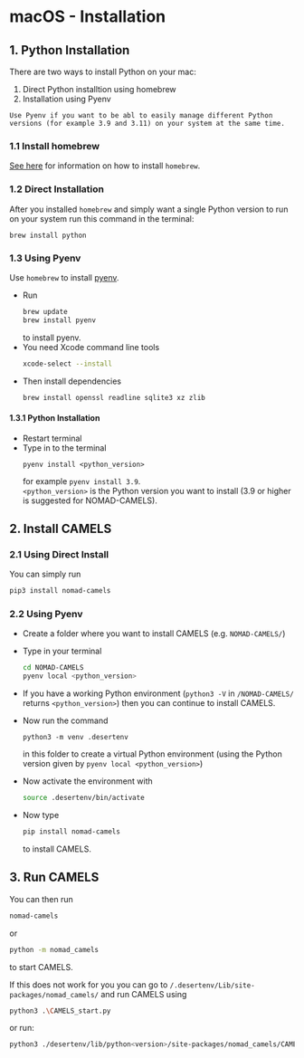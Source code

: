 # macOS - Installation

## 1. Python Installation

There are two ways to install Python on your mac:

1. Direct Python installtion using homebrew
2. Installation using Pyenv

```{note}
Use Pyenv if you want to be abl to easily manage different Python versions (for example 3.9 and 3.11) on your system at the same time.
```

### 1.1 Install homebrew

[See here](https://brew.sh/) for information on how to install `homebrew`.

### 1.2 Direct Installation

After you installed `homebrew` and simply want a single Python version to run on your system run this command in the terminal:

```
brew install python
```

### 1.3 Using Pyenv

Use `homebrew` to install [pyenv](https://github.com/pyenv/pyenv). 

- Run
  ```bash
  brew update
  brew install pyenv
  ```
  to install pyenv.
- You need Xcode command line tools
  ```bash
  xcode-select --install
  ```
- Then install dependencies
  ```bash
  brew install openssl readline sqlite3 xz zlib
  ```  
#### 1.3.1 Python Installation
- Restart terminal
- Type in to the terminal 
  ```
  pyenv install <python_version>
  ``` 
  for example `pyenv install 3.9`.\
`<python_version>` is the Python version you want to install (3.9 or higher is suggested for NOMAD-CAMELS).  

## 2. Install CAMELS

### 2.1 Using Direct Install

You can simply run

```bash
pip3 install nomad-camels
```

### 2.2 Using Pyenv

- Create a folder where you want to install CAMELS (e.g. `NOMAD-CAMELS/`)
- Type in your terminal
   ```bash
   cd NOMAD-CAMELS
   pyenv local <python_version>
   ```
- If you have a working Python environment (`python3 -V` in `/NOMAD-CAMELS/` returns `<python_version>`) then you can continue to install CAMELS.
- Now  run the command 
    ```
    python3 -m venv .desertenv
    ``` 
    in this folder to create a virtual Python environment (using the Python version given by `pyenv local <python_version>`)
- Now  activate the environment with 
   ```bash
   source .desertenv/bin/activate
   ```
- Now type 
  ```bash
  pip install nomad-camels 
  ```

  to install CAMELS.

## 3. Run CAMELS

You can then run

```bash
nomad-camels
```

 or  

```bash
python -m nomad_camels
```

to start CAMELS.

If this does not work for you you can go to `/.desertenv/Lib/site-packages/nomad_camels/` and run CAMELS using

```bash
python3 .\CAMELS_start.py
```

or run:

```bash
python3 ./desertenv/lib/python<version>/site-packages/nomad_camels/CAMELS_start.py
```

